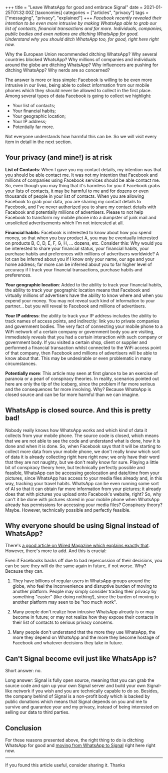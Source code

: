 +++
title = "Leave WhatsApp for good and embrace Signal"
date = 2021-01-25T01:32:00Z
[taxonomies]
categories = ["articles", "privacy"]
tags = ["messaging", "privacy", "explained"]
+++
_Facebook recently revealed their intention to be even more intrusive by making WhatsApp able to grab our list of contacts, financial transactions and far more. Individuals, companies, public bodies and even nations are ditching WhatsApp for good. Understand why you should ditch WhatsApp too, for good, right here right now._

Why the European Union recommended ditching WhatsApp? Why several countries blocked WhatsApp? Why millions of companies and individuals around the globe are ditching WhatsApp? Why influencers are pushing for ditching WhatsApp? Why nerds are so concerned?

The answer is more or less simple: Facebook is willing to be even more intrusive in our lives, being able to collect information from our mobile phones which they should never be allowed to collect in the first place. Among several types of data Facebook is going to collect we highlight:

 * Your list of contacts;
 * Your financial habits;
 * Your geographic location;
 * Your IP address;
 * Potentially far more.

Not everyone understands how harmful this can be. So we will visit every item in detail in the next section.

Your privacy (and mine!) is at risk
--------------------------------------------

**List of Contacts**: When I gave you my contact details, my intention was that you should be able contact me. It was not my intention that Facebook and millions of companies using Facebook services should be able contact me. So, even though you may thing that it's harmless for you if Facebook grabs your lists of contacts, it may be harmful to me and for dozens or even thousands of people in your list of contacts. When you are allowing Facebook to grab your data, you are sharing my contact details to Facebook, and I've never authorized you to share my contact details with Facebook and potentially millions of advertisers. Please to not help Facebook to transform my mobile phone into a dumpster of junk mail and unsolicited advertisements which I'm not interested at all.

**Financial habits**: Facebook is interested to know about how you spend money, so that when you buy product A, you may be eventually interested on products B, C, D, E, F, G, H, ... dozens, etc. Consider this: Why would you be interested to share your financial status, your financial habits, your purchase habits and preferences with millions of advertisers worldwide? A lot can be inferred about you if I know only your name, our age and your home address; far more can be inferred about you to far higher level of accuracy if I track your financial transactions, purchase habits and preferences.

**Your geographic location**: Added to the ability to track your financial habits, the ability to track your geographic location means that Facebook and virtually millions of advertisers have the ability to know where and when you expend your money. You may not reveal such kind of information to your partner... but you will reveal to Facebook and millions of advertisers.

**Your IP address**: the ability to track your IP address includes the ability to track names of access points, and indirectly: link you to private companies and government bodies. The very fact of connecting your mobile phone to a WiFi network of a certain company or government body you are visiting, immediately reveals that you had a certain interaction with such company or government body. If you visited a certain shop, client or supplier and performed a financial transaction whilst connected to the WiFi access point of that company, then Facebook and millions of advertisers will be able to know about that. This may be undesirable or even problematic in many circumstances.

**Potentially more**: This article may seen at first glance to be an exercise of paranoia or a pearl of conspiracy theories. In reality, scenarios pointed out here are only the tip of the iceberg, since the problem if far more serious and the consequences far more involving. Why? Because WhatsApp is closed source and can be far more harmful than we can imagine.

WhatsApp is closed source. And this is pretty bad!
--------------------------------------------------------------

Nobody really knows how WhatsApp works and which kind of data it collects from your mobile phone. The source code is closed, which means that we are not able to see the code and understand what is done, how it is done and when it is done. So, when Facebook says that it will be starting to collect more data from your mobile phone, we don't really know which sort of data it is already collecting right here right now; we only have their word that they are not naughty, but we don't really know for sure. Playing a little bit of conspiracy theory here, but technically perfectly possible and feasible, WhatsApp can be accessing geolocation and date/time from your pictures, since WhatsApp has access to your media files already and, in this way, tracking your travel habits. WhatsApp can be even running some sort of AI so that it can obtain far more information from your pictures; it already does that with pictures you upload onto Facebook's website, right? So, why can't it be done with pictures stored in your mobile phone when WhatsApp already has permissions for accessing your media files? Conspiracy theory? Maybe. However, technically possible and perfectly feasible.

Why everyone should be using Signal instead of WhatsApp?
--------------------------

There's [a good article on Wired Magazine which explains exactly that](https://www.wired.co.uk/article/signal-vs-whatsapp). However, there's more to add. And this is crucial:

Even if Facebooks backs off due to bad repercussion of their decisions, you can be sure they will do the same again in future, if not worse. Why? Because they can.

 1. They have billions of regular users in WhatsApp groups around the globe, who feel the inconvenience and disruptive burden of moving to another platform. People may simply consider trading their privacy by something "easier" (like doing nothing!), since the burden of moving to another platform may seen to be "too much work".
 
 2. Many people don't realize how intrusive WhatsApp already is or may become in future; or may not realize how they expose their contacts in their list of contacts to serious privacy concerns.
 
 3. Many people don't understand that the more they use WhatsApp, the more they depend on WhatsApp and the more they become hostage of Facebook and whatever decisions they take in future.

Can't Signal become evil just like WhatsApp is?
-----------------------------------------------------------

Short answer: no.

Long answer: Signal is fully open source, meaning that you can grab the source code and spin up your own Signal server and build your own Signal-like network if you wish and you are technically capable to do so. Besides, the company behind of Signal is a non-profit body which is backed by public donations which means that Signal depends on you and me to survive and guarantee your and my privacy, instead of being interested on selling our data to third parties.

Conclusion
-------------

For these reasons presented above, the right thing to do is ditching WhatsApp for good and [moving from WhatsApp to Signal](https://beebom.com/switch-from-whatsapp-to-signal/) right here right now.

----
 
If you found this article useful, consider sharing it. Thanks
